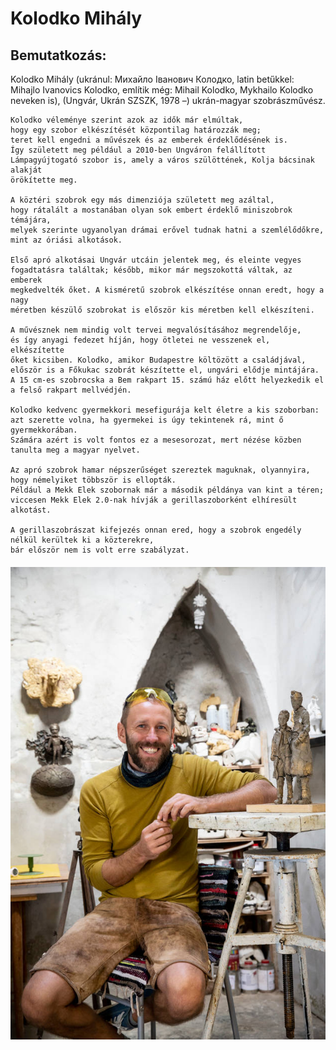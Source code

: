 # Kolodko Mihály
## Bemutatkozás:

Kolodko Mihály (ukránul: Михайло Іванович Колодко, latin betűkkel: Mihajlo Ivanovics Kolodko, említik még: Mihail Kolodko, Mykhailo Kolodko neveken is), (Ungvár, Ukrán SZSZK, 1978 –) ukrán-magyar szobrászművész.
                
    Kolodko véleménye szerint azok az idők már elmúltak,
    hogy egy szobor elkészítését központilag határozzák meg;
    teret kell engedni a művészek és az emberek érdeklődésének is.
    Így született meg például a 2010-ben Ungváron felállított
    Lámpagyújtogató szobor is, amely a város szülöttének, Kolja bácsinak alakját
    örökítette meg.
         
    A köztéri szobrok egy más dimenziója született meg azáltal,
    hogy rátalált a mostanában olyan sok embert érdeklő miniszobrok témájára,
    melyek szerinte ugyanolyan drámai erővel tudnak hatni a szemlélődőkre, 
    mint az óriási alkotások.
                
    Első apró alkotásai Ungvár utcáin jelentek meg, és eleinte vegyes
    fogadtatásra találtak; később, mikor már megszokottá váltak, az emberek
    megkedvelték őket. A kisméretű szobrok elkészítése onnan eredt, hogy a nagy
    méretben készülő szobrokat is először kis méretben kell elkészíteni.
                
    A művésznek nem mindig volt tervei megvalósításához megrendelője,
    és így anyagi fedezet híján, hogy ötletei ne vesszenek el, elkészítette
    őket kicsiben. Kolodko, amikor Budapestre költözött a családjával, 
    először is a Főkukac szobrát készítette el, ungvári elődje mintájára.
    A 15 cm-es szobrocska a Bem rakpart 15. számú ház előtt helyezkedik el
    a felső rakpart mellvédjén.
                
    Kolodko kedvenc gyermekkori mesefigurája kelt életre a kis szoborban:
    azt szerette volna, ha gyermekei is úgy tekintenek rá, mint ő gyermekkorában.
    Számára azért is volt fontos ez a mesesorozat, mert nézése közben tanulta meg a magyar nyelvet.
                
    Az apró szobrok hamar népszerűséget szereztek maguknak, olyannyira, hogy némelyiket többször is ellopták.
    Például a Mekk Elek szobornak már a második példánya van kint a téren;
    viccesen Mekk Elek 2.0-nak hívják a gerillaszoborként elhíresült alkotást.
                
    A gerillaszobrászat kifejezés onnan ered, hogy a szobrok engedély nélkül kerültek ki a közterekre,
    bár először nem is volt erre szabályzat.

 <img src="kolodko.jpg" style="margin-top: 20px;   display: block;
  margin-left: auto;
  margin-right: auto;" alt="Kolodko Mihály szobra">
